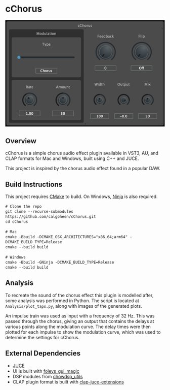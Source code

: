 # cChorus

<p align="center"><img src="cChorus.png"></p>

## Overview

cChorus is a simple chorus audio effect plugin available in VST3, AU, and CLAP formats for Mac and Windows, built using C++ and JUCE.

This project is inspired by the chorus audio effect found in a popular DAW.

## Build Instructions

This project requires [CMake](https://cmake.org/) to build. On Windows, [Ninja](https://ninja-build.org/) is also required.

```
# Clone the repo
git clone --recurse-submodules https://github.com/calgoheen/cChorus.git
cd cChorus

# Mac
cmake -Bbuild -DCMAKE_OSX_ARCHITECTURES="x86_64;arm64" -DCMAKE_BUILD_TYPE=Release
cmake --build build

# Windows
cmake -Bbuild -GNinja -DCMAKE_BUILD_TYPE=Release
cmake --build build
```

## Analysis

To recreate the sound of the chorus effect this plugin is modelled after, some analysis was performed in Python. The script is located at `Analysis/plot_taps.py`, along with images of the generated plots.

An impulse train was used as input with a frequency of 32 Hz. This was passed through the chorus, giving an output that contains the delays at various points along the modulation curve.
The delay times were then plotted for each impulse to show the modulation curve, which was used to determine the settings for cChorus.

## External Dependencies

- [JUCE](https://github.com/juce-framework/JUCE)
- UI is built with [foleys_gui_magic](https://github.com/ffAudio/foleys_gui_magic)
- DSP modules from [chowdsp_utils](https://github.com/Chowdhury-DSP/chowdsp_utils)
- CLAP plugin format is built with [clap-juce-extensions](https://github.com/free-audio/clap-juce-extensions)
